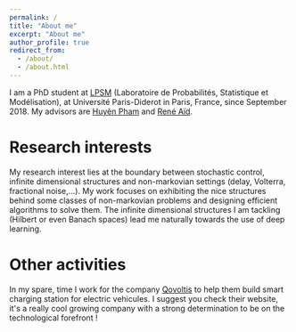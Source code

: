 ```yaml
---
permalink: /
title: "About me"
excerpt: "About me"
author_profile: true
redirect_from: 
  - /about/
  - /about.html
---
```


I am a PhD student at [LPSM](https://www.lpsm.paris/) (Laboratoire de Probabilités, Statistique et Modélisation), at Université Paris-Diderot in Paris, France, since September 2018. My advisors are [Huyên Pham](https://sites.google.com/site/phamxuanhuyen/) and [René Aïd](https://sites.google.com/view/reneaid).

Research interests
======
My research interest lies at the boundary between stochastic control, infinite dimensional structures and non-markovian settings (delay, Volterra, fractional noise,...). My work focuses on exhibiting the nice structures behind some classes of non-markovian problems and designing efficient algorithms to solve them. The infinite dimensional structures I am tackling (Hilbert or even Banach spaces) lead me naturally towards the use of deep learning.

Other activities
======
In my spare, time I work for the company [Qovoltis](https://www.qovoltis.com/en/qovoltis-smarter-charging/) to help them build smart charging station for electric vehicules. I suggest you check their website, it's a really cool growing company with a strong determination to be on the technological forefront !
